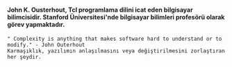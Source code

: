 #### John K. Ousterhout, Tcl programlama dilini icat eden bilgisayar bilimcisidir. Stanford Üniversitesi'nde bilgisayar bilimleri profesörü olarak görev yapmaktadır.
<pre><code>" Complexity is anything that makes software hard to understand or to modify." - John Outerhout
Karmaşıklık, yazılımın anlaşılmasını veya değiştirilmesini zorlaştıran her şeydir.
</code></pre>
